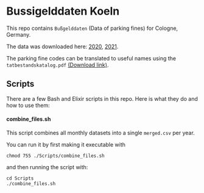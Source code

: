 # Bussigelddaten Koeln

This repo contains `Bußgelddaten` (Data of parking fines) for Cologne, Germany.

The data was downloaded here: [2020](https://www.offenedaten-koeln.de/dataset/bu%C3%9Fgelddaten-koeln-2020), [2021](https://www.offenedaten-koeln.de/dataset/bu%C3%9Fgelddaten-koeln-2021).


The parking fine codes can be translated to useful names using the `tatbestandskatalog.pdf` [(Download link)](https://www.kba.de/DE/Themen/ZentraleRegister/FAER/BT_KAT_OWI/bkat_owi_09_11_2021.pdf;jsessionid=8FDF614EB006645B36151723681DA346.live21322?__blob=publicationFile&v=3).

## Scripts
There are a few Bash and Elixir scripts in this repo. Here is what they do and how to use them:

#### combine_files.sh
This script combines all monthly datasets into a single `merged.csv` per year.

You can run it by first making it executable with 

```
chmod 755 ./Scripts/combine_files.sh
```

and then running the script with:

```
cd Scripts
./combine_files.sh
```
